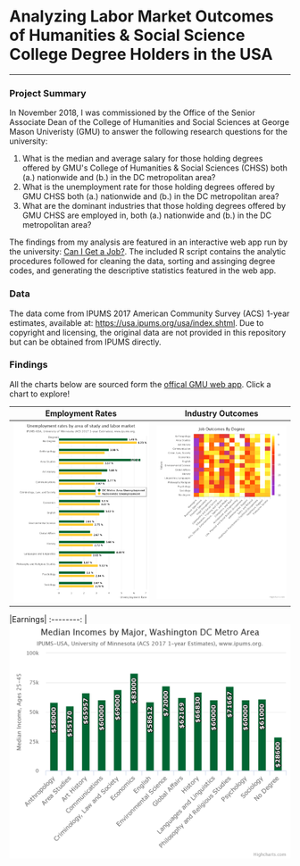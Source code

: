 # Analyzing Labor Market Outcomes of Humanities & Social Science College Degree Holders in the USA
---

### Project Summary
In November 2018, I was commissioned by the Office of the Senior Associate Dean of the College of Humanities and Social Sciences at George Mason Univeristy (GMU) to answer the following research questions for the university:

1. What is the median and average salary for those holding degrees offered by GMU's College of Humanities & Social Sciences (CHSS) both (a.) nationwide and (b.) in the DC metropolitan area?
2. What is the unemployment rate for those holding degrees offered by GMU CHSS both (a.) nationwide and (b.) in the DC metropolitan area?
3. What are the dominant industries that those holding degrees offered by GMU CHSS are employed in, both (a.) nationwide and (b.) in the DC metropolitan area?

The findings from my analysis are featured in an interactive web app run by the university: [Can I Get a Job?](https://chss.gmu.edu/careers/can-i-get-a-job). The included R script contains the analytic procedures followed for cleaning the data, sorting and assinging degree codes, and generating the descriptive statistics featured in the web app.

### Data

The data come from IPUMS 2017 American Community Survey (ACS) 1-year estimates, available at: https://usa.ipums.org/usa/index.shtml. Due to copyright and licensing, the original data are not provided in this repository but can be obtained from IPUMS directly.

### Findings
All the charts below are sourced form the [offical GMU web app](https://chss.gmu.edu/careers/can-i-get-a-job). Click a chart to explore!

Employment Rates  | Industry Outcomes 
:-------------------------:|:-------------------------:
<a href="https://chss.gmu.edu/careers/can-i-get-a-job"><img src="img/employment.png" style="width:500px;" /></a>|<a href="https://chss.gmu.edu/careers/where-do-our-students-work"><img src="img/job_outcomes.png" style="width:500px;" /></a>

|Earnings|
:--------:
|<a href="https://chss.gmu.edu/careers/can-i-get-a-job/salary-by-degree"><img src="img/incomes.png"/></a>


